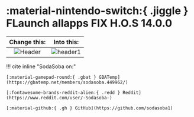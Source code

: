 # :material-nintendo-switch:{ .jiggle } FLaunch allapps FIX H.O.S 14.0.0

| Change this:	     	 | Into this:   |
| :--------------------------: | :----------------------------------------: |
|![Header](<img/flaunch/flheader1.png>)|![header1](<img/flaunch/sw-lay-ed-th5.jpg>)		    |




!!! cite inline "SodaSoba on:"

	[:material-gamepad-round:{ .gbat } GBATemp](https://gbatemp.net/members/sodasoba.449962/)

	[:fontawesome-brands-reddit-alien:{ .redd } Reddit](https://www.reddit.com/user/-Sodasoba-)

	[:material-github:{ .gh } GitHub](https://github.com/sodasoba1)